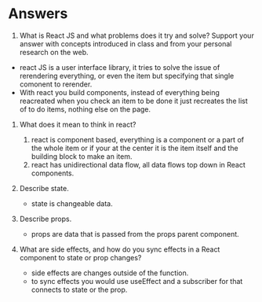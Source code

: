 # Answers

1. What is React JS and what problems does it try and solve? Support your answer with concepts introduced in class and from your personal research on the web.

- react JS is a user interface library, it tries to solve the issue of rerendering everything, or even the item but specifying that single comonent to rerender.
-  With react you build components, instead of everything being reacreated when you check an item to be done it just recreates the list of to do items, nothing else on the page.

1. What does it mean to think in react?

    1. react is component based, everything is a component or a part of the whole item or if your at the center it is the item itself and the building block to make an item.
    2. react has unidirectional data flow, all data flows top down in React components.

1. Describe state.
    
    - state is changeable data.

1. Describe props.
   
    - props are data that is passed from the props parent component.

1. What are side effects, and how do you sync effects in a React component to state or prop changes?

    - side effects are changes outside of the function.
    - to sync effects you would use useEffect and a subscriber for that connects to state or the prop.
